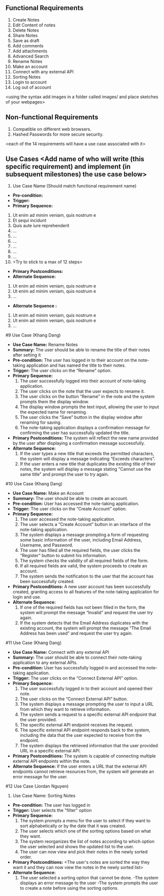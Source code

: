 ## Functional Requirements
1. Create Notes <The user should be able to create a new empty note>
2. Edit Content of notes <The user should be able to edit the content of the notes that they created>
3. Delete Notes <The user should be able to delete any notes that they created>
4. Share Notes <The user should be able to share their notes by creating a link or a download file>
5. Save as draft <The user should be able to save an in-progress note as a draft before it is shared publicly or privately>
6. Add comments <The user should be able to add comments on their notes>
7. Add attachments <The user should be able to add certain types of attachments to their notes>
8. Advanced Search <The user should be able to search for titles of notes and or keywords in their notes>
9. Rename Notes <The user should be able to rename the title of their notes after setting it>
10. Make an account <The user should be able to create an account>
11. Connect with any external API <Note taking app should be able to connect to any external API>
12. Sorting Notes <The user should be able to sort their notes by the date they were created or alphabetically>
13. Login to account <The user should be able to login to their account>
14. Log out of account <The user should be able to log out of their account>

<using the syntax [](images/ui1.png) add images in a folder called images/ and place sketches of your webpages>

## Non-functional Requirements
1. Compatible on different web browsers.
2. Hashed Passwords for more secure security.

<each of the 14 requirements will have a use case associated with it>
## Use Cases <Add name of who will write (this specific requirement) and implement (in subsequent milestones) the use case below>
1. Use Case Name (Should match functional requirement name)
- **Pre-condition:** <can be a list or short description>
- **Trigger:** <can be a list or short description>
- **Primary Sequence:**
1. Ut enim ad minim veniam, quis nostrum e
2. Et sequi incidunt
3. Quis aute iure reprehenderit
4. ...
5. ...
6. ...
7. ...
8. ...
9. ...
10. <Try to stick to a max of 12 steps>
- **Primary Postconditions:** <can be a list or short description>
- **Alternate Sequence:** <you can have more than one alternate sequence to
describe multiple issues that may arise and their outcomes>
1. Ut enim ad minim veniam, quis nostrum e
2. Ut enim ad minim veniam, quis nostrum e
3. ...
- **Alternate Sequence <optional>:** <you can have more than one alternate sequence to describe multiple issues that may arise>

1. Ut enim ad minim veniam, quis nostrum e
2. Ut enim ad minim veniam, quis nostrum e
3. ...
   
#9 Use Case (Khang Dang)
- **Use Case Name:** Rename Notes
- **Summary:** The user should be able to rename the title of their notes after setting it
- **Pre-condition:** The user has logged in to their account on the note-taking application and has named the title to their notes.
- **Trigger:** The user clicks on the “Rename” option.
- **Primary Sequence:**
   1. The user successfully logged into their account of note-taking application.
   2. The user clicks on the note that the user expects to rename it.
   3. The user clicks on the button “Rename” in the note and the system prompts them the display window.
   4. The display window prompts the text input, allowing the user to input the expected name for renaming.
   5. The user clicks the “Save” button in the display window after renaming for saving.
   6. The note-taking application displays a confirmation message for confirming the user has successfully updated the title.
- **Primary Postconditions:** The system will reflect the new name provided by the user after displaying a confirmation message successfully.
- **Alternate Sequence:**
   1. If the user types a new title that exceeds the permitted characters, the system will display a message indicating “Exceeds characters”.
   2. If the user enters a new title that duplicates the existing title of their notes, the system will display a message stating "Cannot use the same title" and prompt the user         to try again.
 
#10 Use Case (Khang Dang)
- **Use Case Name:** Make an Acoount
- **Summary:** The user should be able to create an account.
- **Pre-condition:** User has accessed the note-taking application.
- **Trigger:** The user clicks on the “Create Account” option.
- **Primary Sequence:**
   1. The user accessed the note-taking application.
   2. The user selects a “Create Account” button in an interface of the note-taking application.
   3. The system displays a message prompting a form of requesting some basic information of the user, including Email Address, Username, and Password. 
   4. The user has filled all the required fields, the user clicks the “Register” button to submit his information.
   5. The system checks the validity of all required fields of the form.
   6. If all required fields are valid, the system proceeds to create an account.
   7. The system sends the notification to the user that the account has been successfully created.
- **Primary Postconditions:** A new user account has been successfully created, granting access to all features of the note-taking application for login and use.
- **Alternate Sequence:**
   1. If one of the required fields has not been filled in the form, the system will prompt the message “Invalid” and request the user try again.
   2. If the system detects that the Email Address duplicates with the existing account, the system will prompt the message “The Email Address has been used” and request the user       try again. 

#11 Use Case (Khang Dang)
- **Use Case Name:** Connect with any external API
- **Summary:** The user should be able to connect their note-taking application to any external APIs.
- **Pre-condition:** User has successfully logged in and accessed the note-taking application. 
- **Trigger:** The user clicks on the “Connect External API” option.
- **Primary Sequence:**
   1. The user successfully logged in to their account and opened their note.
   2. The user clicks on the “Connect External API” button.
   3. The system displays a message prompting the user to input a URL from which they want to retrieve information.
   4. The system sends a request to a specific external API endpoint that the user provided.
   5. The specific external API endpoint receives the request.
   6. The specific external API endpoint responds back to the system, including the data that the user expected to receive from the endpoint.
   7. The system displays the retrieved information that the user provided URL in a specific external API.
- **Primary Postconditions:** The system is capable of connecting multiple external API endpoints within the note.
- **Alternate Sequence:** If the user enters a URL that the external API endpoints cannot retrieve resources from, the system will generate an error message for the user.
  
#12 Use Case (Jordan Nguyen)
1. Use Case Name: Sorting Notes
- **Pre-condition:** The user has logged in
- **Trigger:** User selects the "filter" option
- **Primary Sequence:**
   1. The system prompts a menu for the user to select if they want to sort alphabetically or by the date that it was created.
   2. The user selects which one of the sorting options based on what they want.
   3. The system reorganizes the list of notes according to which option the user selected and shows the updated list to the user.
   4. The user can now view and pick their notes in the newly sorted order.
- **Primary Postconditions:** <The user's notes are sorted the way they want it and they can now view the notes in the newly sorted list>
- **Alternate Sequence:** 
   1. The user selected a sorting option that cannot be done.
      -The system displays an error message to the user
      -The system prompts the user to create a note before using the sorting options.
   

